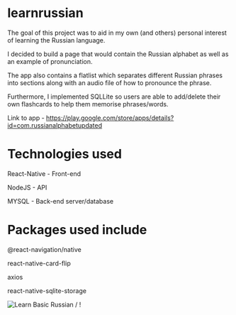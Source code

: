 # learnrussian
The goal of this project was to aid in my own (and others) personal interest of learning the Russian language. 

I decided to build a page that would contain the Russian alphabet as well as an example of pronunciation.

The app also contains a flatlist which separates different Russian phrases into sections along with an audio file of how to pronounce the phrase.

Furthermore, I implemented SQLLite so users are able to add/delete their own flashcards to help them memorise phrases/words.

Link to app - https://play.google.com/store/apps/details?id=com.russianalphabetupdated


# Technologies used

React-Native - Front-end

NodeJS - API

MYSQL - Back-end server/database

# Packages used include 

@react-navigation/native

react-native-card-flip

axios

react-native-sqlite-storage

![ Learn Basic Russian](2021_02_17_11_45_39_1.gif) / ! [](2021_02_17_11_45_39_1.gif)

